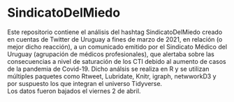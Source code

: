 # SindicatoDelMiedo
Este repositorio contiene el análisis del hashtag SindicatoDelMiedo creado en cuentas de Twitter de Uruguay a fines de marzo de 2021, en relación (o mejor dicho reacción), a un comunicado emitido por el Sindicato Médico del Uruguay (agrupación de médicos profesionales), que alertaba sobre las consecuencias a nivel de saturación de los CTI debido al aumento de casos de la pandemia de Covid-19. 
Dicho análsis se realiza en R y se utilizan múltiples paquetes como Rtweet, Lubridate, Knitr, igraph, netwworkD3 y por suspuesto los que integran el universo Tidyverse.  
Los datos fueron bajados el viernes 2 de abril.

